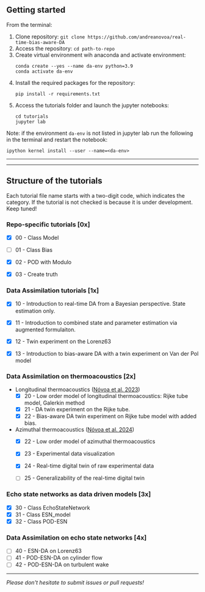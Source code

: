 ## Getting started

From the terminal:

1. Clone repository: ```git clone https://github.com/andreanovoa/real-time-bias-aware-DA```
2. Access the repository: ```cd path-to-repo ```
3. Create virtual environment wih anaconda and activate environment:
   ```
   conda create --yes --name da-env python=3.9
   conda activate da-env
   ```
4. Install the required packages for the repository:
   ```
   pip install -r requirements.txt
   ```
5. Access the tutorials folder and launch the jupyter notebooks:
   ```
   cd tutorials
   jupyter lab
   ```
Note: if the environment ```da-env``` is not listed in jupyter lab run the following in the terminal and restart the notebook:
```
ipython kernel install --user --name=<da-env>
```




***
***

## Structure of the tutorials
Each tutorial file name starts with a two-digit code, which indicates the category. 
If the tutorial is not checked is because it is under development. Keep tuned!

### Repo-specific tutorials [0x]
- [x] 00 - Class Model
- [ ] 01 - Class Bias
- [x] 02 - POD with Modulo
- [x] 03 - Create truth


### Data Assimilation tutorials [1x]

* [x] 10 - Introduction to real-time DA from a Bayesian perspective. State estimation only.
* [x] 11 - Introduction to combined state and parameter estimation via augmented formulaiton.
* [x] 12 - Twin experiment on the Lorenz63
* [x] 13 - Introduction to bias-aware DA with a twin experiment on Van der Pol model  

 
### Data Assimilation on thermoacoustics [2x]

* Longitudinal thermoacoustics ([Nóvoa et al. 2023](https://doi.org/10.1016/j.cma.2023.116502))
    * [x] 20 - Low order model of longitudinal thermoacoustics: Rijke tube model, Galerkin method
    * [x] 21 - DA twin experiment on the Rijke tube. 
    * [x] 22 - Bias-aware DA twin experiment on Rijke tube model with added bias.

* Azimuthal thermoacoustics  ([Nóvoa et al. 2024](https://doi.org/10.1017/jfm.2024.1052))
    * [x] 22 - Low order model of azimuthal thermoacoustics
    * [x] 23 - Experimental data visualization 
    * [x] 24 - Real-time digital twin of raw experimental data
    * [ ] 25 - Generalizability of the real-time digital twin 


### Echo state networks as data driven models [3x]
* [x] 30 - Class EchoStateNetwork
* [x] 31 - Class ESN_model 
* [x] 32 - Class POD-ESN 
 
###  Data Assimilation on echo state networks [4x]
* [ ] 40 - ESN-DA on Lorenz63
* [ ] 41 - POD-ESN-DA on cylinder flow
* [ ] 42 - POD-ESN-DA on turbulent wake

****
*Please don't hesitate to submit issues or pull requests!*














